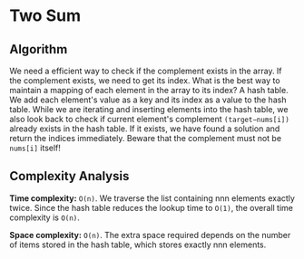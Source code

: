 # Two Sum
## Algorithm

We need a efficient way to check if the complement exists in the array. If the complement exists, we need to get its index. What is the best way to maintain a mapping of each element in the array to its index? A hash table.
We add each element's value as a key and its index as a value to the hash table. While we are iterating and inserting elements into the hash table, we also look back to check if current element's complement `(target−nums[i])` already exists in the hash table. If it exists, we have found a solution and return the indices immediately. 
Beware that the complement must not be `nums[i]` itself!

## Complexity Analysis

**Time complexity:** `O(n)`. We traverse the list containing nnn elements exactly twice. Since the hash table reduces the lookup time to `O(1)`, the overall time complexity is `O(n)`.

**Space complexity:** `O(n)`. The extra space required depends on the number of items stored in the hash table, which stores exactly nnn elements.